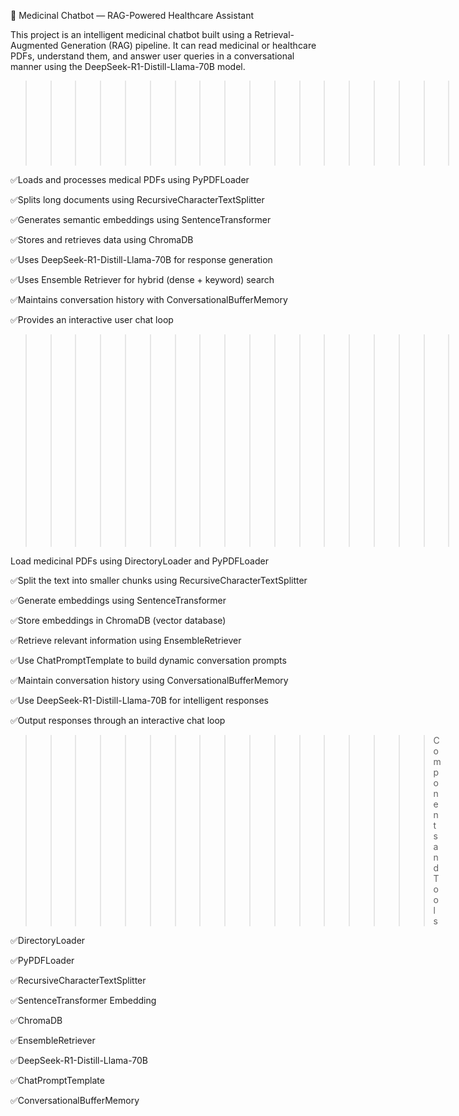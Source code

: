 
 🧠 Medicinal Chatbot — RAG-Powered Healthcare Assistant



This project is an intelligent medicinal chatbot built using a Retrieval-Augmented Generation (RAG) pipeline.
It can read medicinal or healthcare PDFs, understand them, and answer user queries in a conversational manner using the DeepSeek-R1-Distill-Llama-70B model.

>>>>>>>>>>>>>>>>>>>Features

✅Loads and processes medical PDFs using PyPDFLoader

✅Splits long documents using RecursiveCharacterTextSplitter

✅Generates semantic embeddings using SentenceTransformer

✅Stores and retrieves data using ChromaDB

✅Uses DeepSeek-R1-Distill-Llama-70B for response generation

✅Uses Ensemble Retriever for hybrid (dense + keyword) search

✅Maintains conversation history with ConversationalBufferMemory

✅Provides an interactive user chat loop

>>>>>>>>>>>>>>>>>>>>>>>>Architecture Workflow

Load medicinal PDFs using DirectoryLoader and PyPDFLoader

✅Split the text into smaller chunks using RecursiveCharacterTextSplitter

✅Generate embeddings using SentenceTransformer

✅Store embeddings in ChromaDB (vector database)

✅Retrieve relevant information using EnsembleRetriever

✅Use ChatPromptTemplate to build dynamic conversation prompts

✅Maintain conversation history using ConversationalBufferMemory

✅Use DeepSeek-R1-Distill-Llama-70B for intelligent responses

✅Output responses through an interactive chat loop

>>>>>>>>>>>>>>>>>Components and Tools

✅DirectoryLoader

✅PyPDFLoader

✅RecursiveCharacterTextSplitter

✅SentenceTransformer Embedding

✅ChromaDB

✅EnsembleRetriever

✅DeepSeek-R1-Distill-Llama-70B

✅ChatPromptTemplate

✅ConversationalBufferMemory
